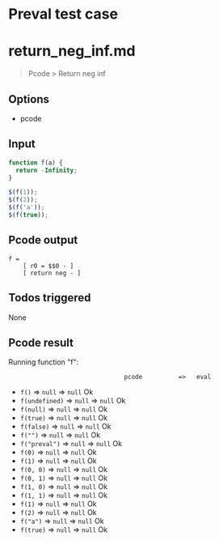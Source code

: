 # Preval test case

# return_neg_inf.md

> Pcode > Return neg inf

## Options

- pcode

## Input

`````js filename=intro
function f(a) {
  return -Infinity;
}

$(f(1));
$(f(2));
$(f('a'));
$(f(true));
`````


## Pcode output


`````fileintro
f =
    [ r0 = $$0 - ]
    [ return neg - ]
`````




## Todos triggered


None


## Pcode result


Running function "f":

                                    pcode          =>   eval
 - `f()`                       => `null`           => `null`            Ok
 - `f(undefined)`              => `null`           => `null`            Ok
 - `f(null)`                   => `null`           => `null`            Ok
 - `f(true)`                   => `null`           => `null`            Ok
 - `f(false)`                  => `null`           => `null`            Ok
 - `f("")`                     => `null`           => `null`            Ok
 - `f("preval")`               => `null`           => `null`            Ok
 - `f(0)`                      => `null`           => `null`            Ok
 - `f(1)`                      => `null`           => `null`            Ok
 - `f(0, 0)`                   => `null`           => `null`            Ok
 - `f(0, 1)`                   => `null`           => `null`            Ok
 - `f(1, 0)`                   => `null`           => `null`            Ok
 - `f(1, 1)`                   => `null`           => `null`            Ok
 - `f(1)`                      => `null`           => `null`            Ok
 - `f(2)`                      => `null`           => `null`            Ok
 - `f("a")`                    => `null`           => `null`            Ok
 - `f(true)`                   => `null`           => `null`            Ok